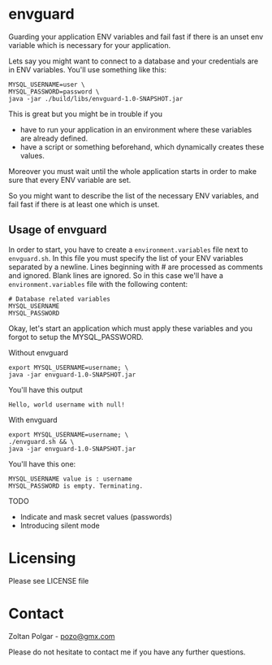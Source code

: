 # envguard

Guarding your application ENV variables and fail fast if there is an unset env variable which is necessary for your application.

Lets say you might want to connect to a database and your credentials are in ENV variables. You'll use something like this:

    MYSQL_USERNAME=user \
    MYSQL_PASSWORD=password \
    java -jar ./build/libs/envguard-1.0-SNAPSHOT.jar
    
This is great but you might be in trouble if you 

 - have to run your application in an environment where these variables are already defined.
 - have a script or something beforehand, which dynamically creates these values. 
 
Moreover you must wait until the whole application starts in order to make sure that every ENV variable are set.

So you might want to describe the list of the necessary ENV variables, and fail fast if there is at least one which is unset.

## Usage of envguard

In order to start, you have to create a `environment.variables` file next to `envguard.sh`. In this file you must specify the list of your ENV variables separated by a newline. Lines beginning with # are processed as comments and ignored. Blank lines are ignored. So in this case we'll have a `environment.variables` file with the following content:
    
    # Database related variables
    MYSQL_USERNAME
    MYSQL_PASSWORD

Okay, let's start an application which must apply these variables and you forgot to setup the MYSQL_PASSWORD.

Without envguard

    export MYSQL_USERNAME=username; \
    java -jar envguard-1.0-SNAPSHOT.jar
    
You'll have this output

    Hello, world username with null!

With envguard

    export MYSQL_USERNAME=username; \
    ./envguard.sh && \
    java -jar envguard-1.0-SNAPSHOT.jar

You'll have this one:

    MYSQL_USERNAME value is : username
    MYSQL_PASSWORD is empty. Terminating.
    
TODO

 - Indicate and mask secret values (passwords)
 - Introducing silent mode

# Licensing 

Please see LICENSE file

# Contact

Zoltan Polgar - pozo@gmx.com

Please do not hesitate to contact me if you have any further questions.